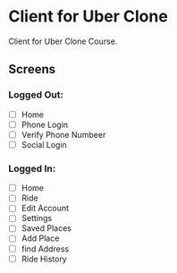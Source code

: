 # Client for Uber Clone

Client for Uber Clone Course.

## Screens

### Logged Out:

- [ ] Home
- [ ] Phone Login
- [ ] Verify Phone Numbeer
- [ ] Social Login

### Logged In:

- [ ] Home
- [ ] Ride
- [ ] Edit Account
- [ ] Settings
- [ ] Saved Places
- [ ] Add Place
- [ ] find Address
- [ ] Ride History
